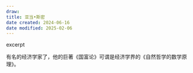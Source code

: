 ```yaml
---
draw:
title: 亚当•斯密
date created: 2024-06-16
date modified: 2025-02-06
---
```


excerpt

<!-- more -->

有名的经济学家了，他的巨著《国富论》可谓是经济学界的《自然哲学的数学原理》。
